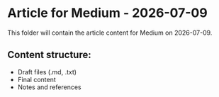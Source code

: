 # Article for Medium - 2026-07-09

This folder will contain the article content for Medium on 2026-07-09.

## Content structure:
- Draft files (.md, .txt)
- Final content
- Notes and references
